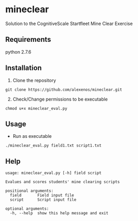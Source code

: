 # mineclear
Solution to the CognitiveScale Startfleet Mine Clear Exercise

## Requirements
python 2.7.6

## Installation
1. Clone the repository
```
git clone https://github.com/alexenos/mineclear.git
```
2. Check/Change permissions to be executable
```
chmod u+x mineclear_eval.py
```

## Usage
* Run as executable
```
./mineclear_eval.py field1.txt script1.txt
```

## Help
```
usage: mineclear_eval.py [-h] field script

Evalues and scores students' mine clearing scripts

positional arguments:
  field       Field input file
  script      Script input file

optional arguments:
  -h, --help  show this help message and exit
```

